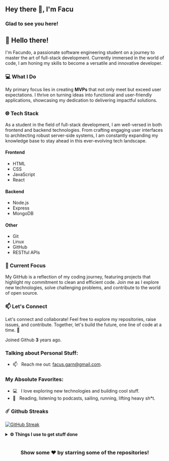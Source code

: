 ## Hey there 👋, I'm Facu


### Glad to see you here!
## 👋 Hello there!

I'm Facundo, a passionate software engineering student on a journey to master the art of full-stack development. Currently immersed in the world of code, I am honing my skills to become a versatile and innovative developer.

### 💻 What I Do

My primary focus lies in creating **MVPs** that not only meet but exceed user expectations. I thrive on turning ideas into functional and user-friendly applications, showcasing my dedication to delivering impactful solutions.

### 🌐 Tech Stack

As a student in the field of full-stack development, I am well-versed in both frontend and backend technologies. From crafting engaging user interfaces to architecting robust server-side systems, I am constantly expanding my knowledge base to stay ahead in this ever-evolving tech landscape.

#### Frontend
- HTML
- CSS
- JavaScript
- React

#### Backend
- Node.js
- Express
- MongoDB

#### Other
- Git
- Linux
- GitHub
- RESTful APIs

### 🚀 Current Focus

My GitHub is a reflection of my coding journey, featuring projects that highlight my commitment to clean and efficient code. Join me as I explore new technologies, solve challenging problems, and contribute to the world of open source.

### 📫 Let's Connect

Let's connect and collaborate! Feel free to explore my repositories, raise issues, and contribute. Together, let's build the future, one line of code at a time. 🚀


Joined Github **3** years ago.


### Talking about Personal Stuff:

- 📫 &nbsp; Reach me out: facus.garn@gmail.com.

### My Absolute Favorites:

- 💻 &nbsp; I love exploring new technologies and building cool stuff.
- 📰 &nbsp; Reading, listening to podcasts, sailing, running, lifting heavy sh*t.
### ☄️ Github Streaks
[![GitHub Streak](https://streak-stats.demolab.com?user=facu18xk&theme=dark)](https://git.io/streak-stats)
<details>
  <br />
  <summary><b>⚙️ Things I use to get stuff done</b></summary>
  	<ul>
  	    <li><b>OS:</b> Arch linux</li>
	    <li><b>Laptop: </b> Thinkpad yoga x1 gen 4 </li>
  	    <li><b>Browser: </b> Chromium, firefox, chrome dev</li>
	    <li><b>Terminal: </b> ZSH: Oh My Zsh (PowerLevel10k)</li>
	    <li><b>Code Editor:</b> VSCode with vim extension</li>
	</ul>
</details>

#

<div align="center">

### Show some ❤️ by starring some of the repositories!

</div>
